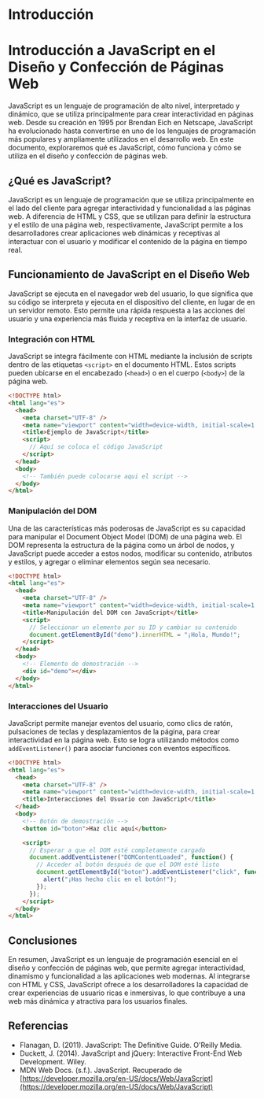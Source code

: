 # Introducción

# Introducción a JavaScript en el Diseño y Confección de Páginas Web

JavaScript es un lenguaje de programación de alto nivel, interpretado y dinámico, que se utiliza principalmente para crear interactividad en páginas web. Desde su creación en 1995 por Brendan Eich en Netscape, JavaScript ha evolucionado hasta convertirse en uno de los lenguajes de programación más populares y ampliamente utilizados en el desarrollo web. En este documento, exploraremos qué es JavaScript, cómo funciona y cómo se utiliza en el diseño y confección de páginas web.

## ¿Qué es JavaScript?

JavaScript es un lenguaje de programación que se utiliza principalmente en el lado del cliente para agregar interactividad y funcionalidad a las páginas web. A diferencia de HTML y CSS, que se utilizan para definir la estructura y el estilo de una página web, respectivamente, JavaScript permite a los desarrolladores crear aplicaciones web dinámicas y receptivas al interactuar con el usuario y modificar el contenido de la página en tiempo real.

## Funcionamiento de JavaScript en el Diseño Web

JavaScript se ejecuta en el navegador web del usuario, lo que significa que su código se interpreta y ejecuta en el dispositivo del cliente, en lugar de en un servidor remoto. Esto permite una rápida respuesta a las acciones del usuario y una experiencia más fluida y receptiva en la interfaz de usuario.

### Integración con HTML

JavaScript se integra fácilmente con HTML mediante la inclusión de scripts dentro de las etiquetas `<script>` en el documento HTML. Estos scripts pueden ubicarse en el encabezado (`<head>`) o en el cuerpo (`<body>`) de la página web.

```html
<!DOCTYPE html>
<html lang="es">
  <head>
    <meta charset="UTF-8" />
    <meta name="viewport" content="width=device-width, initial-scale=1.0" />
    <title>Ejemplo de JavaScript</title>
    <script>
      // Aquí se coloca el código JavaScript
    </script>
  </head>
  <body>
    <!-- También puede colocarse aqui el script -->
  </body>
</html>

```

### Manipulación del DOM

Una de las características más poderosas de JavaScript es su capacidad para manipular el Document Object Model (DOM) de una página web. El DOM representa la estructura de la página como un árbol de nodos, y JavaScript puede acceder a estos nodos, modificar su contenido, atributos y estilos, y agregar o eliminar elementos según sea necesario.

```html
<!DOCTYPE html>
<html lang="es">
  <head>
    <meta charset="UTF-8" />
    <meta name="viewport" content="width=device-width, initial-scale=1.0" />
    <title>Manipulación del DOM con JavaScript</title>
    <script>
      // Seleccionar un elemento por su ID y cambiar su contenido
      document.getElementById("demo").innerHTML = "¡Hola, Mundo!";
    </script>
  </head>
  <body>
    <!-- Elemento de demostración -->
    <div id="demo"></div>
  </body>
</html>

```

### Interacciones del Usuario

JavaScript permite manejar eventos del usuario, como clics de ratón, pulsaciones de teclas y desplazamientos de la página, para crear interactividad en la página web. Esto se logra utilizando métodos como `addEventListener()` para asociar funciones con eventos específicos.

```html
<!DOCTYPE html>
<html lang="es">
  <head>
    <meta charset="UTF-8" />
    <meta name="viewport" content="width=device-width, initial-scale=1.0" />
    <title>Interacciones del Usuario con JavaScript</title>
  </head>
  <body>
    <!-- Botón de demostración -->
    <button id="boton">Haz clic aquí</button>

    <script>
      // Esperar a que el DOM esté completamente cargado
      document.addEventListener("DOMContentLoaded", function() {
        // Acceder al botón después de que el DOM esté listo
        document.getElementById("boton").addEventListener("click", function () {
          alert("¡Has hecho clic en el botón!");
        });
      });
    </script>
  </body>
</html>

```

## Conclusiones

En resumen, JavaScript es un lenguaje de programación esencial en el diseño y confección de páginas web, que permite agregar interactividad, dinamismo y funcionalidad a las aplicaciones web modernas. Al integrarse con HTML y CSS, JavaScript ofrece a los desarrolladores la capacidad de crear experiencias de usuario ricas e inmersivas, lo que contribuye a una web más dinámica y atractiva para los usuarios finales.

## Referencias

- Flanagan, D. (2011). JavaScript: The Definitive Guide. O'Reilly Media.
- Duckett, J. (2014). JavaScript and jQuery: Interactive Front-End Web Development. Wiley.
- MDN Web Docs. (s.f.). JavaScript. Recuperado de [https://developer.mozilla.org/en-US/docs/Web/JavaScript](https://developer.mozilla.org/en-US/docs/Web/JavaScript)